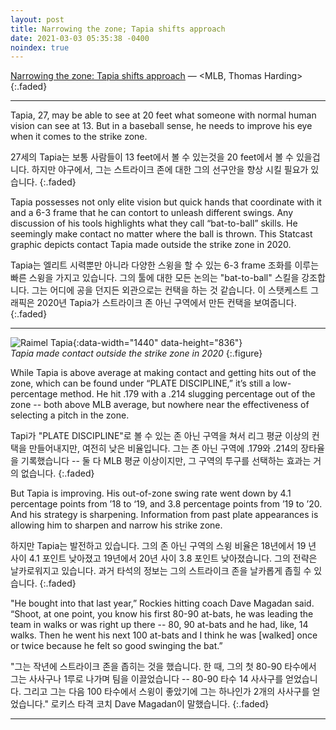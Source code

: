 ```yaml
---
layout: post
title: Narrowing the zone; Tapia shifts approach
date: 2021-03-03 05:35:38 -0400
noindex: true
---
```


[Narrowing the zone: Tapia shifts approach](https://www.mlb.com/news/start-of-2021-triple-a-season-delayed) &mdash; <MLB, Thomas Harding>
{:.faded}

---

Tapia, 27, may be able to see at 20 feet what someone with normal human vision can see at 13. But in a baseball sense, he needs to improve his eye when it comes to the strike zone.

27세의 Tapia는 보통 사람들이 13 feet에서 볼 수 있는것을 20 feet에서 볼 수 있을겁니다. 하지만 야구에서, 그는 스트라이크 존에 대한 그의 선구안을 향상 시킬 필요가 있습니다.
{:.faded}

Tapia possesses not only elite vision but quick hands that coordinate with it and a 6-3 frame that he can contort to unleash different swings. Any discussion of his tools highlights what they call “bat-to-ball” skills. He seemingly make contact no matter where the ball is thrown. This Statcast graphic depicts contact Tapia made outside the strike zone in 2020.

Tapia는 엘리트 시력뿐만 아니라 다양한 스윙을 할 수 있는 6-3 frame 조화를 이루는 빠른 스윙을 가지고 있습니다. 그의 툴에 대한 모든 논의는 "bat-to-ball" 스킬을 강조합니다. 그는 어디에 공을 던지든 외관으로는 컨택을 하는 것 같습니다. 이 스탯케스트 그래픽은 2020년 Tapia가 스트라이크 존 아닌 구역에서 만든 컨택을 보여줍니다.
{:.faded}

---

![Raimel Tapia](https://img.mlbstatic.com/mlb-images/image/private/t_16x9/t_w1024/mlb/ticamycenofuwsihaz3g){:data-width="1440" data-height="836"}   
*Tapia made contact outside the strike zone in 2020*
{:.figure}

While Tapia is above average at making contact and getting hits out of the zone, which can be found under “PLATE DISCIPLINE,” it’s still a low-percentage method. He hit .179 with a .214 slugging percentage out of the zone -- both above MLB average, but nowhere near the effectiveness of selecting a pitch in the zone.

Tapi가 "PLATE DISCIPLINE"로 볼 수 있는 존 아닌 구역을 쳐서 리그 평균 이상의 컨택을 만들어내지만, 여전히 낮은 비율입니다. 그는 존 아닌 구역에 .179와 .214의 장타율을 기록했습니다 -- 둘 다 MLB 평균 이상이지만, 그 구역의 투구를 선택하는 효과는 거의 없습니다.
{:.faded}

But Tapia is improving. His out-of-zone swing rate went down by 4.1 percentage points from ’18 to ‘19, and 3.8 percentage points from ’19 to ’20. And his strategy is sharpening. Information from past plate appearances is allowing him to sharpen and narrow his strike zone.

하지만 Tapia는 발전하고 있습니다. 그의 존 아닌 구역의 스윙 비율은 18년에서 19 년 사이 4.1 포인트 낮아졌고 19년에서 20년 사이 3.8 포인트 낮아졌습니다. 그의 전략은 날카로워지고 있습니다. 과거 타석의 정보는 그의 스트라이크 존을 날카롭게 좁힐 수 있습니다.
{:.faded}

"He bought into that last year,” Rockies hitting coach Dave Magadan said. “Shoot, at one point, you know his first 80-90 at-bats, he was leading the team in walks or was right up there -- 80, 90 at-bats and he had, like, 14 walks. Then he went his next 100 at-bats and I think he was [walked] once or twice because he felt so good swinging the bat.”

"그는 작년에 스트라이크 존을 좁히는 것을 했습니다. 한 때, 그의 첫 80-90 타수에서 그는 사사구나 1루로 나가며 팀을 이끌었습니다 -- 80-90 타수 14 사사구를 얻었습니다. 그리고 그는 다음 100 타수에서 스윙이 좋았기에 그는 하나인가 2개의 사사구를 얻었습니다." 로키스 타격 코치 Dave Magadan이 말했습니다.
{:.faded}

---
